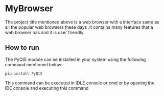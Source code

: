# MyBrowser

The project title mentioned above is a web browser with a interface
same as all the popular web browsers these days .It contains many
features that a web browser has and it is user friendly.
<br>
## How to run
The PyQt5 module can be installed in your system using the following
command mentioned below:
```Python
pip install PyQt5
```
This command can be executed in IDLE console or cmd or by opening
the IDE console and executing this command
